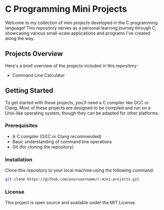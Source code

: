 # C Programming Mini Projects

Welcome to my collection of mini projects developed in the C programming language! This repository serves as a personal learning journey through C, showcasing various small-scale applications and programs I've created along the way.

## Projects Overview

Here's a brief overview of the projects included in this repository:

- Command Line Calculator

## Getting Started

To get started with these projects, you'll need a C compiler like GCC or Clang. Most of these projects are designed to be compiled and run on a Unix-like operating system, though they can be adapted for other platforms.

### Prerequisites

- A C compiler (GCC or Clang recommended)
- Basic understanding of command line operations
- Git (for cloning the repository)

### Installation

Clone this repository to your local machine using the following command:

```bash
git clone https://github.com/yourusername/c-mini-projects.git
```

### License

This project is open source and available under the MIT License.
